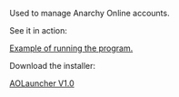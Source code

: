 Used to manage Anarchy Online accounts.

See it in action:

[Example of running the program.](https://github.com/mdpopescu/AOLauncher/blob/master/_Images/AOLauncher.gif)

Download the installer:

[AOLauncher V1.0](https://github.com/mdpopescu/AOLauncher/raw/master/_installer/AOLauncherSetup.exe)
